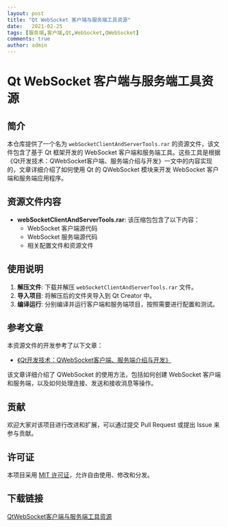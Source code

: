 ```yaml
---
layout: post
title: "Qt WebSocket 客户端与服务端工具资源"
date:   2021-02-25
tags: [服务端,客户端,Qt,WebSocket,QWebSocket]
comments: true
author: admin
---
```

# Qt WebSocket 客户端与服务端工具资源

## 简介

本仓库提供了一个名为 `webSocketClientAndServerTools.rar` 的资源文件，该文件包含了基于 Qt 框架开发的 WebSocket 客户端和服务端工具。这些工具是根据《Qt开发技术：QWebSocket客户端、服务端介绍与开发》一文中的内容实现的，文章详细介绍了如何使用 Qt 的 QWebSocket 模块来开发 WebSocket 客户端和服务端应用程序。

## 资源文件内容

- **webSocketClientAndServerTools.rar**: 该压缩包包含了以下内容：
  - WebSocket 客户端源代码
  - WebSocket 服务端源代码
  - 相关配置文件和资源文件

## 使用说明

1. **解压文件**: 下载并解压 `webSocketClientAndServerTools.rar` 文件。
2. **导入项目**: 将解压后的文件夹导入到 Qt Creator 中。
3. **编译运行**: 分别编译并运行客户端和服务端项目，按照需要进行配置和测试。

## 参考文章

本资源文件的开发参考了以下文章：

- [《Qt开发技术：QWebSocket客户端、服务端介绍与开发》](https://blog.csdn.net/qq21497936/article/details/102478062)

该文章详细介绍了 QWebSocket 的使用方法，包括如何创建 WebSocket 客户端和服务端，以及如何处理连接、发送和接收消息等操作。

## 贡献

欢迎大家对该项目进行改进和扩展，可以通过提交 Pull Request 或提出 Issue 来参与贡献。

## 许可证

本项目采用 [MIT 许可证](LICENSE)，允许自由使用、修改和分发。

## 下载链接

[QtWebSocket客户端与服务端工具资源](https://pan.quark.cn/s/7bf44a4a59c2)